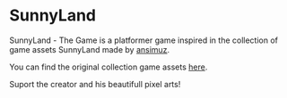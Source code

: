 # SunnyLand
SunnyLand - The Game is a platformer game inspired in the collection of game assets SunnyLand made by [ansimuz](https://itch.io/profile/ansimuz).

You can find the original collection game assets [here](https://itch.io/c/394532/sunnyland).

Suport the creator and his beautifull pixel arts!
